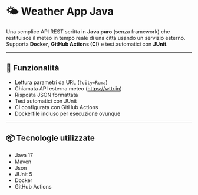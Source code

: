 # 🌤️ Weather App Java

Una semplice API REST scritta in **Java puro** (senza framework) che restituisce il meteo in tempo reale di una città usando un servizio esterno.  
Supporta **Docker**, **GitHub Actions (CI)** e test automatici con **JUnit**.

---

## 🚀 Funzionalità

- Lettura parametri da URL (`?city=Roma`)
- Chiamata API esterna meteo (https://wttr.in)
- Risposta JSON formattata
- Test automatici con JUnit
- CI configurata con GitHub Actions
- Dockerfile incluso per esecuzione ovunque

---

## 📦 Tecnologie utilizzate

- Java 17
- Maven
- Json
- JUnit 5
- Docker
- GitHub Actions